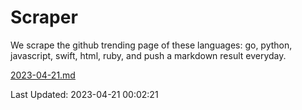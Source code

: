 # Scraper

We scrape the github trending page of these languages: go, python, javascript, swift, html, ruby, and push a markdown result everyday.

[2023-04-21.md](https://github.com/henson/Scraper/blob/master/2023-04-21.md)

Last Updated: 2023-04-21 00:02:21